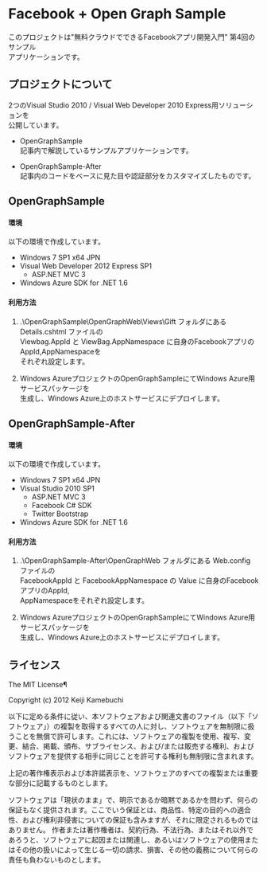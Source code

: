 Facebook + Open Graph Sample
==
このプロジェクトは"無料クラウドでできるFacebookアプリ開発入門" 第4回のサンプル  
アプリケーションです。

プロジェクトについて
----
2つのVisual Studio 2010 / Visual Web Developer 2010 Express用ソリューションを  
公開しています。

+ OpenGraphSample  
記事内で解説しているサンプルアプリケーションです。

+ OpenGraphSample-After  
記事内のコードをベースに見た目や認証部分をカスタマイズしたものです。

OpenGraphSample
----
#### 環境 ####
以下の環境で作成しています。

+ Windows 7 SP1 x64 JPN
+ Visual Web Developer 2012 Express SP1
	+ ASP.NET MVC 3
+ Windows Azure SDK for .NET 1.6

#### 利用方法 ####
1. .\OpenGraphSample\OpenGraphWeb\Views\Gift フォルダにある Details.cshtml ファイルの  
Viewbag.AppId と ViewBag.AppNamespace に自身のFacebookアプリのAppId,AppNamespaceを  
それぞれ設定します。

2. Windows AzureプロジェクトのOpenGraphSampleにてWindows Azure用サービスパッケージを  
生成し、Windows Azure上のホストサービスにデプロイします。

OpenGraphSample-After
----
#### 環境 ####
以下の環境で作成しています。

+ Windows 7 SP1 x64 JPN
+ Visual Studio 2010 SP1  
	+ ASP.NET MVC 3  
	+ Facebook C# SDK
	+ Twitter Bootstrap
+ Windows Azure SDK for .NET 1.6

#### 利用方法 ####
1. .\OpenGraphSample-After\OpenGraphWeb フォルダにある Web.config ファイルの  
FacebookAppId と FacebookAppNamespace の Value に自身のFacebookアプリのAppId,  
AppNamespaceをそれぞれ設定します。

2. Windows AzureプロジェクトのOpenGraphSampleにてWindows Azure用サービスパッケージを  
生成し、Windows Azure上のホストサービスにデプロイします。

ライセンス
----
The MIT License¶

Copyright (c) 2012 Keiji Kamebuchi

以下に定める条件に従い、本ソフトウェアおよび関連文書のファイル（以下「ソフトウェア」）の複製を取得するすべての人に対し、ソフトウェアを無制限に扱うことを無償で許可します。これには、ソフトウェアの複製を使用、複写、変更、結合、掲載、頒布、サブライセンス、および/または販売する権利、およびソフトウェアを提供する相手に同じことを許可する権利も無制限に含まれます。

上記の著作権表示および本許諾表示を、ソフトウェアのすべての複製または重要な部分に記載するものとします。

ソフトウェアは「現状のまま」で、明示であるか暗黙であるかを問わず、何らの保証もなく提供されます。ここでいう保証とは、商品性、特定の目的への適合性、および権利非侵害についての保証も含みますが、それに限定されるものではありません。 作者または著作権者は、契約行為、不法行為、またはそれ以外であろうと、ソフトウェアに起因または関連し、あるいはソフトウェアの使用またはその他の扱いによって生じる一切の請求、損害、その他の義務について何らの責任も負わないものとします。

